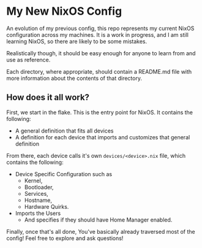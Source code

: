 # My New NixOS Config

An evolution of my previous config, this repo represents my current NixOS configuration across my machines. It is a work in progress, and I am still learning NixOS, so there are likely to be some mistakes.

Realistically though, it should be easy enough for anyone to learn from and use as reference.


Each directory, where appropriate, should contain a README.md file with more information about the contents of that directory.

## How does it all work?

First, we start in the flake. This is the entry point for NixOS. It contains the following:

 - A general definition that fits all devices
 - A definition for each device that imports and customizes that general definition

From there, each device calls it's own `devices/<device>.nix` file, which contains the following:

 - Device Specific Configuration such as 
   - Kernel, 
   - Bootloader, 
   - Services, 
   - Hostname,
   - Hardware Quirks.
 - Imports the Users
    - And specifies if they should have Home Manager enabled.

Finally, once that's all done, You've basically already traversed most of the config! Feel free to explore and ask questions!